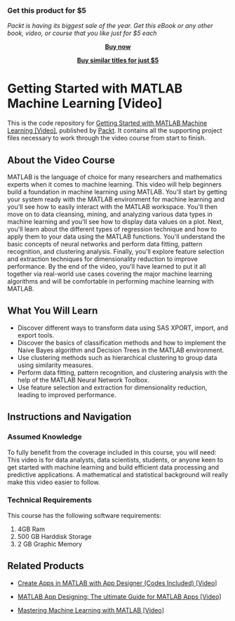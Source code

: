 
### Get this product for $5

<i>Packt is having its biggest sale of the year. Get this eBook or any other book, video, or course that you like just for $5 each</i>


<b><p align='center'>[Buy now](https://packt.link/9781788999847)</p></b>


<b><p align='center'>[Buy similar titles for just $5](https://subscription.packtpub.com/search)</p></b>


# Getting Started with MATLAB Machine Learning [Video]
This is the code repository for [Getting Started with MATLAB Machine Learning [Video]](https://www.packtpub.com/big-data-and-business-intelligence/getting-started-matlab-machine-learning-video?utm_source=github&utm_medium=repository&utm_campaign=9781788999847), published by [Packt](https://www.packtpub.com/?utm_source=github). It contains all the supporting project files necessary to work through the video course from start to finish.
## About the Video Course
MATLAB is the language of choice for many researchers and mathematics experts when it comes to machine learning. This video will help beginners build a foundation in machine learning using MATLAB. You'll start by getting your system ready with the MATLAB environment for machine learning and you'll see how to easily interact with the MATLAB workspace. You'll then move on to data cleansing, mining, and analyzing various data types in machine learning and you'll see how to display data values on a plot. Next, you'll learn about the different types of regression technique and how to apply them to your data using the MATLAB functions. You'll understand the basic concepts of neural networks and perform data fitting, pattern recognition, and clustering analysis. Finally, you'll explore feature selection and extraction techniques for dimensionality reduction to improve performance. By the end of the video, you'll have learned to put it all together via real-world use cases covering the major machine learning algorithms and will be comfortable in performing machine learning with MATLAB.

<H2>What You Will Learn</H2>
<DIV class=book-info-will-learn-text>
<UL>
<LI><SPAN id=what_you_will_learn_c class=sugar_field>Discover different ways to transform data using SAS XPORT, import, and export tools. </SPAN>
<LI><SPAN id=what_you_will_learn_c class=sugar_field>Discover the basics of classification methods and how to implement the Naive Bayes algorithm and Decision Trees in the MATLAB environment.</SPAN> 
<LI><SPAN id=what_you_will_learn_c class=sugar_field>Use clustering methods such as hierarchical clustering to group data using similarity measures.</SPAN> 
<LI><SPAN id=what_you_will_learn_c class=sugar_field>Perform data fitting, pattern recognition, and clustering analysis with the help of the MATLAB Neural Network Toolbox.</SPAN> 
<LI><SPAN id=what_you_will_learn_c class=sugar_field>Use feature selection and extraction for dimensionality reduction, leading to improved performance.</SPAN> </LI></UL></DIV>

## Instructions and Navigation
### Assumed Knowledge
To fully benefit from the coverage included in this course, you will need:<br/>
This video is for data analysts, data scientists, students, or anyone keen to get started with machine learning and build efficient data processing and predictive applications. A mathematical and statistical background will really make this video easier to follow.
### Technical Requirements
This course has the following software requirements:<br/>
1. 4GB Ram
2. 500 GB Harddisk Storage
3. 2 GB Graphic Memory

## Related Products
* [Create Apps in MATLAB with App Designer (Codes Included) [Video]](https://www.packtpub.com/application-development/create-apps-matlab-app-designer-codes-included-video?utm_source=github&utm_medium=repository&utm_campaign=9781788994699)

* [MATLAB App Designing: The ultimate Guide for MATLAB Apps [Video]](https://www.packtpub.com/application-development/matlab-app-designing-ultimate-guide-matlab-apps-video?utm_source=github&utm_medium=repository&utm_campaign=9781788998055)

* [Mastering Machine Learning with MATLAB [Video]](https://www.packtpub.com/big-data-and-business-intelligence/mastering-machine-learning-matlab-video?utm_source=github&utm_medium=repository&utm_campaign=9781788998130)

